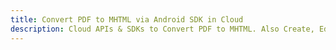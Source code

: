 ---title: Convert PDF to MHTML via Android SDK in Clouddescription: Cloud APIs & SDKs to Convert PDF to MHTML. Also Create, Edit & Render Microsoft Word & OpenOffice documents in the Cloud.---